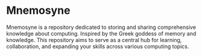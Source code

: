 # Mnemosyne
Mnemosyne is a repository dedicated to storing and sharing comprehensive knowledge about computing. Inspired by the Greek goddess of memory and knowledge. This repository aims to serve as a central hub for learning, collaboration, and expanding your skills across various computing topics.
